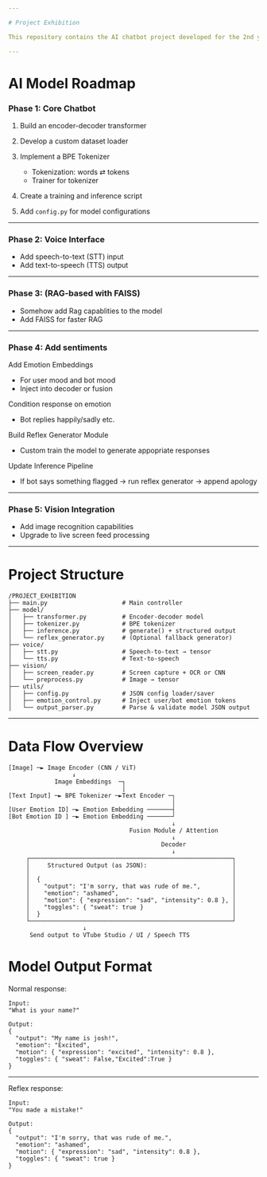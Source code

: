 ```yaml
---

# Project Exhibition

This repository contains the AI chatbot project developed for the 2nd year exhibition.

---
```


# AI Model Roadmap

### **Phase 1: Core Chatbot**

1. Build an encoder-decoder transformer
2. Develop a custom dataset loader
3. Implement a BPE Tokenizer

   * Tokenization: words ⇄ tokens
   * Trainer for tokenizer
4. Create a training and inference script
5. Add `config.py` for model configurations

---

### **Phase 2: Voice Interface**

* Add speech-to-text (STT) input
* Add text-to-speech (TTS) output

---
### **Phase 3: (RAG-based with FAISS)**
* Somehow add Rag capablities to the model
* Add FAISS for faster RAG

---
### **Phase 4: Add sentiments**
Add Emotion Embeddings

   * For user mood and bot mood
   * Inject into decoder or fusion

Condition response on emotion
   * Bot replies happily/sadly etc.

Build Reflex Generator Module
   * Custom train the model to generate appopriate responses

Update Inference Pipeline
   * If bot says something flagged → run reflex generator → append apology
---
### **Phase 5: Vision Integration**

* Add image recognition capabilities
* Upgrade to live screen feed processing

---

# Project Structure

```
/PROJECT_EXHIBITION
├── main.py                     # Main controller
├── model/
│   ├── transformer.py          # Encoder-decoder model
│   ├── tokenizer.py            # BPE tokenizer
│   ├── inference.py            # generate() + structured output
│   └── reflex_generator.py     # (Optional fallback generator)
├── voice/
│   ├── stt.py                  # Speech-to-text → tensor
│   └── tts.py                  # Text-to-speech
├── vision/
│   ├── screen_reader.py        # Screen capture + OCR or CNN
│   └── preprocess.py           # Image → tensor
├── utils/
│   ├── config.py               # JSON config loader/saver
│   ├── emotion_control.py      # Inject user/bot emotion tokens
│   └── output_parser.py        # Parse & validate model JSON output

```

---

# Data Flow Overview

```
[Image] ─► Image Encoder (CNN / ViT)
                  ↓
             Image Embeddings  ─┐
                                │
[Text Input] ─► BPE Tokenizer ─►Text Encoder ─┐
                                              │
[User Emotion ID] ─► Emotion Embedding ───────┤
[Bot Emotion ID ] ─► Emotion Embedding ───────┘
                                              ↓
                                  Fusion Module / Attention
                                              ↓
                                           Decoder
                                              ↓
     ┌─────────────────────────────────────────────────────────┐
     │     Structured Output (as JSON):                        │
     │                                                         │
     │  {                                                      │
     │    "output": "I'm sorry, that was rude of me.",         │
     │    "emotion": "ashamed",                                │
     │    "motion": { "expression": "sad", "intensity": 0.8 }, │
     │    "toggles": { "sweat": true }                         │
     │  }                                                      │
     └─────────────────────────────────────────────────────────┘
                     ↓
      Send output to VTube Studio / UI / Speech TTS

```
# Model Output Format

Normal response:
```
Input:
"What is your name?"

Output:
{
  "output": "My name is josh!",
  "emotion": "Excited",
  "motion": { "expression": "excited", "intensity": 0.8 },
  "toggles": { "sweat": False,"Excited":True }
}

```

---

Reflex response:

```
Input:
"You made a mistake!"

Output:
{
  "output": "I'm sorry, that was rude of me.",
  "emotion": "ashamed",
  "motion": { "expression": "sad", "intensity": 0.8 },
  "toggles": { "sweat": true }
}
```